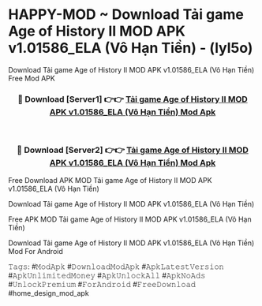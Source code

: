 # HAPPY-MOD ~ Download Tải game Age of History II MOD APK v1.01586_ELA (Vô Hạn Tiền) - (lyl5o)
Download Tải game Age of History II MOD APK v1.01586_ELA (Vô Hạn Tiền) Free Mod APK

<div align="center">
<h3>🔴 Download [Server1] 👉👉 <a href="https://apk-comot.site?title=Tải_game_Age_of_History_II_MOD_APK_v1.01586_ELA_(Vô_Hạn_Tiền)">Tải game Age of History II MOD APK v1.01586_ELA (Vô Hạn Tiền) Mod Apk</a></h3><br>

<h3>🔴 Download [Server2] 👉👉 <a href="https://apk-comot.site?title=Tải_game_Age_of_History_II_MOD_APK_v1.01586_ELA_(Vô_Hạn_Tiền)">Tải game Age of History II MOD APK v1.01586_ELA (Vô Hạn Tiền) Mod Apk</a></h3>
</div>


Free Download APK MOD Tải game Age of History II MOD APK v1.01586_ELA (Vô Hạn Tiền)

Download Tải game Age of History II MOD APK v1.01586_ELA (Vô Hạn Tiền) 

Free APK MOD Tải game Age of History II MOD APK v1.01586_ELA (Vô Hạn Tiền) 

Download Tải game Age of History II MOD APK v1.01586_ELA (Vô Hạn Tiền) Mod For Android

𝚃𝚊𝚐𝚜: #𝙼𝚘𝚍𝙰𝚙𝚔 #𝙳𝚘𝚠𝚗𝚕𝚘𝚊𝚍𝙼𝚘𝚍𝙰𝚙𝚔 #𝙰𝚙𝚔𝙻𝚊𝚝𝚎𝚜𝚝𝚅𝚎𝚛𝚜𝚒𝚘𝚗 #𝙰𝚙𝚔𝚄𝚗𝚕𝚒𝚖𝚒𝚝𝚎𝚍𝙼𝚘𝚗𝚎𝚢 #𝙰𝚙𝚔𝚄𝚗𝚕𝚘𝚌𝚔𝙰𝚕𝚕 #𝙰𝚙𝚔𝙽𝚘𝙰𝚍𝚜 #𝚄𝚗𝚕𝚘𝚌𝚔𝙿𝚛𝚎𝚖𝚒𝚞𝚖 #𝙵𝚘𝚛𝙰𝚗𝚍𝚛𝚘𝚒𝚍 #𝙵𝚛𝚎𝚎𝙳𝚘𝚠𝚗𝚕𝚘𝚊𝚍 #home_design_mod_apk